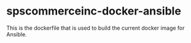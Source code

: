 spscommerceinc-docker-ansible
=========

This is the dockerfile that is used to build the current docker image for Ansible.
